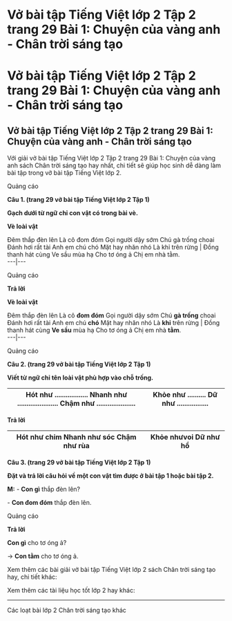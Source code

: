 # Vở bài tập Tiếng Việt lớp 2 Tập 2 trang 29 Bài 1: Chuyện của vàng anh - Chân trời sáng tạo

# Vở bài tập Tiếng Việt lớp 2 Tập 2 trang 29 Bài 1: Chuyện của vàng anh - Chân trời sáng tạo

## Vở bài tập Tiếng Việt lớp 2 Tập 2 trang 29 Bài 1: Chuyện của vàng anh - Chân trời sáng tạo

Với giải vở bài tập Tiếng Việt lớp 2 Tập 2 trang 29 Bài 1: Chuyện của vàng anh sách Chân trời sáng tạo hay nhất, chi tiết sẽ giúp học sinh dễ dàng làm bài tập trong vở bài tập Tiếng Việt lớp 2.

Quảng cáo

**Câu 1. (trang 29 vở bài tập Tiếng Việt lớp 2 Tập 1)**

**Gạch dưới từ ngữ chỉ con vật có trong bài vè.**

**Vè loài vật**

Đêm thắp đèn lên Là cô đom đóm Gọi người dậy sớm Chú gà trống choai   
Đánh hơi rất tài Anh em chú chó Mặt hay nhăn nhó Là khỉ trên rừng  |  Đồng thanh hát cùng Ve sầu mùa hạ Cho tơ óng ả Chị em nhà tằm.  
---|---  
  
Quảng cáo

**Trả lời**

**Vè loài vật**

Đêm thắp đèn lên Là cô **đom đóm** Gọi người dậy sớm Chú **gà trống** choai   
Đánh hơi rất tài Anh em chú **chó** Mặt hay nhăn nhó Là **khỉ** trên rừng  |  Đồng thanh hát cùng **Ve sầu** mùa hạ Cho tơ óng ả Chị em nhà **tằm**.  
---|---  
  
Quảng cáo

**Câu 2. (trang 29 vở bài tập Tiếng Việt lớp 2 Tập 1)**

**Viết từ ngữ chỉ tên loài vật phù hợp vào chỗ trống.**

Hót như .................. Nhanh như ...................... Chậm như ..................... |  Khỏe như .......... Dữ như .................  
---|---  
  
**Trả lời**

Hót như **chim** Nhanh như **sóc** Chậm như **rùa** |  Khỏe như**voi** Dữ như **hổ**  
---|---  
  
**Câu 3. (trang 29 vở bài tập Tiếng Việt lớp 2 Tập 1)**

**Đặt và trả lời câu hỏi về một con vật tìm được ở bài tập 1 hoặc bài tập 2.**

**M:** \- **Con gì** thắp đèn lên?

\- **Con đom đóm** thắp đèn lên.

Quảng cáo

**Trả lời**

**Con gì** cho tơ óng ả?

-> **Con tằm** cho tơ óng ả.

Xem thêm các bài giải vở bài tập Tiếng Việt lớp 2 sách Chân trời sáng tạo hay, chi tiết khác:

Xem thêm các tài liệu học tốt lớp 2 hay khác:

* * *

Các loạt bài lớp 2 Chân trời sáng tạo khác
